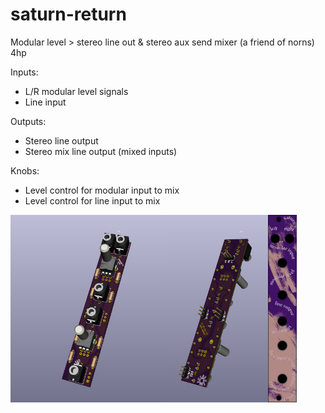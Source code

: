 # saturn-return
Modular level > stereo line out &amp; stereo aux send mixer (a friend of norns)
4hp

Inputs:
+ L/R modular level signals
+ Line input

Outputs: 
+ Stereo line output
+ Stereo mix line output (mixed inputs)

Knobs:
+ Level control for modular input to mix
+ Level control for line input to mix

<img src="pcb1.png" height="300px"><img src="pcb2.png" height="300px"><img src="panel.png" height="300px">
